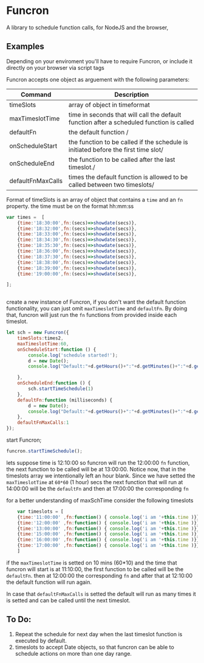 # Funcron 
A library to schedule function calls, for NodeJS and the browser, 

## Examples

Depending on your enviroment you'll have to require Funcron, or include it directly on your
browser via script tags 

Funcron accepts one object as arguement with the following parameters:

| Command | Description |
| --- | --- |
| timeSlots | array of object in timeformat|
| maxTimeslotTime | time in seconds that will call the default function after a scheduled function is called   |
| defaultFn | the default function /
| onScheduleStart | the function to be called if the schedule is initiated before the first time slot/
| onScheduleEnd| the function to be called after the last timeslot./
| defaultFnMaxCalls| times the default function is allowed to be called between two timeslots/


Format of timeSlots is an array of object that contains a ```time``` and an ```fn``` property.
the time must be on the format hh:mm:ss
```javascript
var times =  [
    {time:'18:30:00',fn:(secs)=>showdate(secs)},
    {time:'18:32:00',fn:(secs)=>showdate(secs)},
    {time:'18:33:00',fn:(secs)=>showdate(secs)},
    {time:'18:34:30',fn:(secs)=>showdate(secs)},
    {time:'18:35:30',fn:(secs)=>showdate(secs)},
    {time:'18:36:00',fn:(secs)=>showdate(secs)},
    {time:'18:37:30',fn:(secs)=>showdate(secs)},
    {time:'18:38:00',fn:(secs)=>showdate(secs)},
    {time:'18:39:00',fn:(secs)=>showdate(secs)},
    {time:'19:00:00',fn:(secs)=>showdate(secs)},

];
    
```
create a new instance of Funcron, if you don't want the default function functionality, you can 
just omit ```maxTimeslotTime``` and ```defaultFn```. By doing that, funcron will just run the ```fn``` functions from 
provided inside each timeslot.

```javascript
let sch = new Funcron({
    timeSlots:times2,
    maxTimeslotTime:60,
    onScheduleStart:function () {
        console.log('schedule started!');
        d = new Date();
        console.log("Default:"+d.getHours()+":"+d.getMinutes()+":"+d.getSeconds());

    },
    onScheduleEnd:function () {
        sch.startTimeSchedule(1)
    },
    defaultFn:function (milliseconds) {
        d = new Date();
        console.log("Default:"+d.getHours()+":"+d.getMinutes()+":"+d.getSeconds()+' next call in '+(milliseconds/1000)+' secs');
    },
    defaultFnMaxCalls:1
});

```
start Funcron;

```javascript
funcron.startTimeSchedule();
```
lets suppose time is 12:10:00
so funcron will run the 12:00:00 ```fn``` function, the next function to be called will be at 13:00:00. Notice now, that in the timeslots array
we intentionally left an hour blank. Since we have setted the ```maxTimeslotTime``` at ```60*60``` (1 hour) secs the next
function that will run at 14:00:00 will be the ```defaultFn``` and then at 17:00:00 the corresponding ```fn```

for a better understanding of maxSchTime consider the following  timeslots
```javascript
    var timeslots = [
    {time:'11:00:00' ,fn:function() { console.log('i am '+this.time )}},
    {time:'12:00:00' ,fn:function() { console.log('i am '+this.time )}},
    {time:'13:00:00' ,fn:function() { console.log('i am '+this.time )}},
    {time:'15:00:00' ,fn:function() { console.log('i am '+this.time )}},
    {time:'16:00:00' ,fn:function() { console.log('i am '+this.time )}},
    {time:'17:00:00' ,fn:function() { console.log('i am '+this.time )}}
    ]
```
if the ```maxTimeslotTime``` is setted on 10 mins (60*10) and the time that funcron will start is at 11:10:00, the first function 
to be called will be the ```defaultFn```. then at 12:00:00 the corresponding ```fn``` and after that at 12:10:00 the default 
function will run again.

In case that ```defaultFnMaxCalls``` is setted the default will run as many times it is setted and can be called until the next 
timeslot.
 
## To Do:
1) Repeat the schedule for next day when the last timeslot function is executed by default.
2) timeslots to accept Date objects, so that funcron can be able to schedule actions 
on more than one day range.



